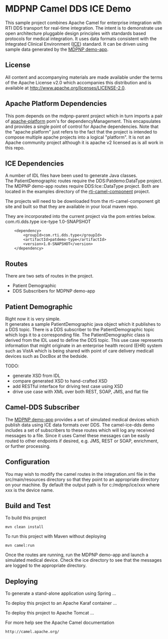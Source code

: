 MDPNP Camel DDS ICE Demo
===========================

This sample project combines Apache Camel for enterprise integration with RTI
DDS transport for real-time integration. The intent is to demonstrate use open
architecture pluggable design principles with standards based protocols for
medical integration.  It uses data formats consistent with the Integrated 
Clinical Environment ([ICE]) standard.  It can be driven using sample data
generated by the [MDPNP demo-app][mdpnp-demo].

License
-------
All content and accompanying materials are made available under the terms of the
Apache License v2.0 which accompanies this distribution and is available at
http://www.apache.org/licenses/LICENSE-2.0.

Apache Platform Dependencies
----------------------------
This pom depends on the mdpnp-parent project which in turn imports a pair of
[apache-platform] pom's for dependencyManagement.  This encapsulates and
provides a single point of control for Apache dependencies.  Note that the 
"apache platform" just refers to the fact that the project is intended to
compose multiple apache projects into a logical "platform".  It is not an Apache
community project although it is apache v2 licensed as is all work in this repo.

ICE Dependencies
----------------
A number of IDL files have been used to generate Java classes.  
The PatientDemographic routes require the DDS:Patdemo:DataType project.
The MDPNP demo-app routes require DDS:Ice::DataType project.  Both are located
in the examples directory of the [rti-camel-component] project.

The projects will need to be downloaded from the rti-camel-component git site
and built so that they are available in your local maven repo.

They are incorporated into the current project via the pom entries below.
       <dependency>
            <groupId>com.rti.dds.type</groupId>
            <artifactId>ice-type</artifactId>
            <version>1.0-SNAPSHOT</version>
        </dependency>

        <dependency>
            <groupId>com.rti.dds.type</groupId>
            <artifactId>patdemo-type</artifactId>
            <version>1.0-SNAPSHOT</version>
        </dependency>

Routes
------
There are two sets of routes in the project.
* Patient Demographic
* DDS Subscribers for MDPNP demo-app

Patient Demographic
-------------------
Right now it is very simple.  
It generates a sample PatientDemographic java object which it publishes to a
DDS topic.  There is a DDS subscriber to the PatientDemographic topic which logs
it to a corresponding file.  The PatientDemographic class is derived from the
IDL used to define the DDS topic.  This use case represents information that
might originate in an enterprise health record (EHR) system such as VistA which
is being shared with point of care delivery medicall devices such as DocBox at
the bedside.

TODO: 
* generate XSD from IDL
* compare generated XSD to hand-crafted XSD
* add RESTful interface for driving test case using XSD
* drive use case with XML over both REST, SOAP, JMS, and flat file

Camel-DDS Subscriber
--------------------
The [MDPNP demo-app][mdpnp-demo] provides a set of simulated medical devices
which publish data using ICE data formats over DDS.  The camel-ice-dds demo
includes a set of subscribers to these routes which will log any received
messages to a file.  Since it uses Camel these messages can be easily routed
to other endpoints if desired, e.g. JMS, REST or SOAP, enrichment, or further
processing.

Configuration
-------------
You may wish to modify the camel routes in the integration.xml file in the 
src/main/resources directory so that they point to an appropriate directory on
your machine.  By default the output path is for c:/mdpnp/ice/xxx where xxx is
the device name.


Build and Test
--------------
To build this project

    mvn clean install

To run this project with Maven without deploying

    mvn camel:run

Once the routes are running, run the MDPNP demo-app and launch a simulated
medical device.  Check the ice directory to see that the messages are logged to
the appropriate directory.

Deploying
---------
To generate a stand-alone application using Spring
...

To deploy this project to an Apache Karaf container
...

To deploy this project to Apache Tomcat
...

For more help see the Apache Camel documentation

    http://camel.apache.org/


[mdpnp-demo]: http://sourceforge.net/projects/mdpnp/
[ICE]: http://www.mdpnp.org/mdice.html
[apache-platform]: https://github.com/EdwardOst/apache-platform
[rti-camel-component]: https://github.com/EdwardOst/rti-camel-component